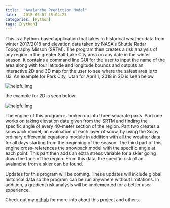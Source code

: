 ```yaml
---
title:  "Avalanche Prediction Model"
date:   2018-05-01 15:04:23
categories: [Python]
tags: [Python]
---
```

This is a Python-based application that takes in historical weather data from winter 2017/2018 and elevation data taken by NASA's Shuttle Radar Topography Misson (SRTM). The program then creates a risk analysis of any region in the greater Salt Lake City area on any date in the winter season. It contains a command line GUI for the user to input the name of the area along with four latitude and longitude bounds and outputs an interactive 2D and 3D map for the user to see where the safest area is to ski. An example for Park City, Utah for April 1, 2018 in 3D is seen below

![helpfulImg](https://github.com/patrickschulz-26/website/blob/master/assets/ava3D.png?raw=true)

the example for 2D is seen below:

![helpfulImg](https://github.com/patrickschulz-26/website/blob/master/assets/ava2D.png?raw=true)

The engine of this program is broken up into three separate parts. Part one works on taking elevation data given from the SRTM and finding the specific angle of every 40-meter section of the region. Part two creates a snowpack model, an evaluation of each layer of snow, by using the Scipy ordinary differential equations module in addition with all the weather data for all days starting from the beginning of the season. The third part of this engine cross-references the snowpack model with the specific angle at each point. This part then adds an extra stress variable for a skier going down the face of the region. From this data, the specific risk of an avalanche from a skier can be found.

Updates for this program will be coming. These updates will include global historical data so the program can be run anywhere without limitations. In addition, a gradient risk analysis will be implemented for a better user experience.

Check out my [github][git] for more info about this project and others.

[git]:      https://github.com/patrickschulz-26
